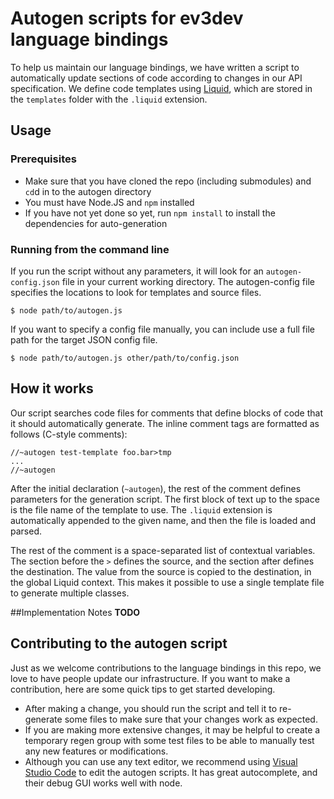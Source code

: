 # Autogen scripts for ev3dev language bindings
To help us maintain our language bindings, we have written a script to automatically update sections of code according to changes in our API specification. We define code templates using [Liquid](http://liquidmarkup.org/), which are stored in the `templates` folder with the `.liquid` extension.

## Usage

### Prerequisites
- Make sure that you have cloned the repo (including submodules) and `cd`d in to the autogen directory
- You must have Node.JS and `npm` installed
- If you have not yet done so yet, run `npm install` to install the dependencies for auto-generation

### Running from the command line
If you run the script without any parameters, it will look for an `autogen-config.json` file in your current working directory. The autogen-config file specifies the locations to look for templates and source files.
```
$ node path/to/autogen.js
```

If you want to specify a config file manually, you can include use a full file path for the target JSON config file.
```
$ node path/to/autogen.js other/path/to/config.json
```

## How it works
Our script searches code files for comments that define blocks of code that it should automatically generate. The inline comment tags are formatted as follows (C-style comments):

```
//~autogen test-template foo.bar>tmp
...
//~autogen
```

After the initial declaration (`~autogen`), the rest of the comment defines parameters for the generation script. The first block of text up to the space is the file name of the template to use. The `.liquid` extension is automatically appended to the given name, and then the file is loaded and parsed.

The rest of the comment is a space-separated list of contextual variables. The section before the `>` defines the source, and the section after defines the destination. The value from the source is copied to the destination, in the global Liquid context. This makes it possible to use a single template file to generate multiple classes.

##Implementation Notes
**TODO**

## Contributing to the autogen script

Just as we welcome contributions to the language bindings in this repo, we love to have people update our infrastructure. If you want to make a contribution, here are some quick tips to get started developing.

- After making a change, you should run the script and tell it to re-generate some files to make sure that your changes work as expected.
- If you are making more extensive changes, it may be helpful to create a temporary regen group with some test files to be able to manually test any new features or modifications.
- Although you can use any text editor, we recommend using [Visual Studio Code](https://code.visualstudio.com/) to edit the autogen scripts. It has great autocomplete, and their debug GUI works well with node.
 
